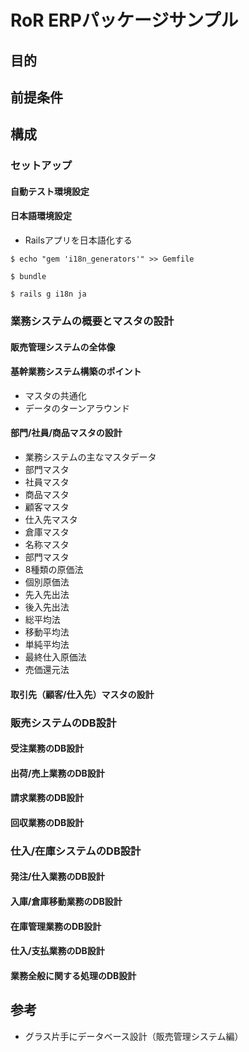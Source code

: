 # RoR ERPパッケージサンプル
## 目的
## 前提条件
## 構成
### セットアップ
#### 自動テスト環境設定
#### 日本語環境設定
* Railsアプリを日本語化する

 `$ echo "gem 'i18n_generators'" >> Gemfile`

 `$ bundle`

 `$ rails g i18n ja`
 
### 業務システムの概要とマスタの設計
#### 販売管理システムの全体像
#### 基幹業務システム構築のポイント
+ マスタの共通化
+ データのターンアラウンド
#### 部門/社員/商品マスタの設計
+ 業務システムの主なマスタデータ
 + 部門マスタ
 + 社員マスタ
 + 商品マスタ
 + 顧客マスタ
 + 仕入先マスタ
 + 倉庫マスタ
 + 名称マスタ
+ 部門マスタ
+ 8種類の原価法
 + 個別原価法
 + 先入先出法
 + 後入先出法
 + 総平均法
 + 移動平均法
 + 単純平均法
 + 最終仕入原価法
 + 売価還元法
#### 取引先（顧客/仕入先）マスタの設計
### 販売システムのDB設計
#### 受注業務のDB設計
#### 出荷/売上業務のDB設計
#### 請求業務のDB設計
#### 回収業務のDB設計
### 仕入/在庫システムのDB設計
#### 発注/仕入業務のDB設計
#### 入庫/倉庫移動業務のDB設計
#### 在庫管理業務のDB設計
#### 仕入/支払業務のDB設計
#### 業務全般に関する処理のDB設計
## 参考
+ グラス片手にデータベース設計（販売管理システム編）
